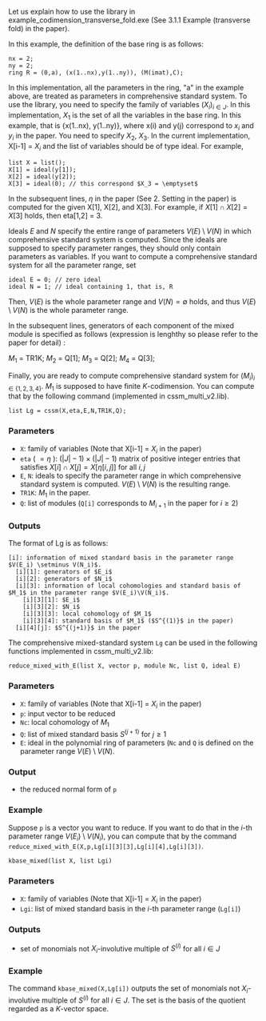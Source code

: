 Let us explain how to use the library in example_codimension_transverse_fold.exe (See 3.1.1 Example (transverse fold) in the paper).

In this example, the definition of the base ring is as follows: 

```Singular
nx = 2;
ny = 2;
ring R = (0,a), (x(1..nx),y(1..ny)), (M(imat),C);
```

In this implementation, all the parameters in the ring, "a" in the example above, are treated as parameters in comprehensive standard system. To use the library, you need to specify the family of variables $(X_i)_{i \in J}$. In this implementation, $X_1$ is the set of all the variables in the base ring. In this example, that is {x(1..nx), y(1..ny)}, where x(i) and y(j) correspond to $x_i$ and $y_i$ in the paper. You need to specify $X_2$, $X_3$. In the current implementation, X[i-1] = $X_i$ and the list of variables should be of type ideal. For example, 

```Singular
list X = list();
X[1] = ideal(y[1]);
X[2] = ideal(y[2]);
X[3] = ideal(0); // this correspond $X_3 = \emptyset$
```

In the subsequent lines, $\eta$ in the paper (See 2. Setting in the paper) is computed for the given X[1], X[2], and X[3]. For example, if $X[1] \cap X[2] = X[3]$ holds, then eta[1,2] = 3.

Ideals $E$ and $N$ specify the entire range of parameters $V(E) \setminus V(N)$ in which comprehensive standard system is computed. Since the ideals are supposed to specify parameter ranges, they should only contain parameters as variables. If you want to compute a comprehensive standard system for all the parameter range, set 

```Singular
ideal E = 0; // zero ideal
ideal N = 1; // ideal containing 1, that is, R
```

Then, $V(E)$ is the whole parameter range and $V(N) = \emptyset$ holds, and thus $V(E) \setminus V(N)$ is the whole parameter range. 

In the subsequent lines, generators of each component of the mixed module is specified as follows (expression is lenghthy so please refer to the paper for detail) :

$M_1$ = TR1K;
$M_2$ = Q[1];
$M_3$ = Q[2];
$M_4$ = Q[3];

Finally, you are ready to compute comprehensive standard system for $(M_i)_{i \in \{ 1,2,3,4 \}}$. $M_1$ is supposed to have finite $K$-codimension. You can compute that by the following command (implemented in cssm_multi_v2.lib).

```Singular
list Lg = cssm(X,eta,E,N,TR1K,Q);
```
### Parameters
- `X`: family of variables (Note that X[i-1] = $X_i$ in the paper)
- `eta` ( $=\eta$ ): $(\left| J \right|-1) \times (\left| J \right|-1)$ matrix of positive integer entries that satisfies $X[i] \cap X[j] = X[\eta[i,j]]$ for all $i, j$
- `E`, `N`: ideals to specify the parameter range in which comprehensive standard system is computed. $V \left( E \right) \setminus V \left( N \right)$ is the resulting range.
- `TR1K`: $M_1$ in the paper.
- `Q`: list of modules (`Q[i]` corresponds to $M_{i+1}$ in the paper for $i \ge 2$)
### Outputs
The format of Lg is as follows:
```Singular
[i]: information of mixed standard basis in the parameter range $V(E_i) \setminus V(N_i)$.
  [i][1]: generators of $E_i$
  [i][2]: generators of $N_i$
  [i][3]: information of local cohomologies and standard basis of $M_1$ in the parameter range $V(E_i)\V(N_i)$.
    [i][3][1]: $E_i$
    [i][3][2]: $N_i$
    [i][3][3]: local cohomology of $M_1$
    [i][3][4]: standard basis of $M_1$ ($S^{(1)}$ in the paper)
  [i][4][j]: $S^{(j+1)}$ in the paper
 ```

The comprehensive mixed-standard system `Lg` can be used in the following functions implemented in cssm_multi_v2.lib:
```Singular
reduce_mixed_with_E(list X, vector p, module Nc, list Q, ideal E)
```
### Parameters
- `X`: family of variables (Note that X[i-1] = $X_i$ in the paper)
- `p`: input vector to be reduced
- `Nc`: local cohomology of $M_1$
- `Q`: list of mixed standard basis $S^{(j+1)}$ for $j \ge 1$
- `E`: ideal in the polynomial ring of parameters (`Nc` and `Q` is defined on the parameter range $V(E) \setminus V(N)$.
### Output
- the reduced normal form of `p`
### Example
Suppose `p` is a vector you want to reduce. If you want to do that in the $i$-th parameter range $V(E_i) \setminus V(N_i)$, you can compute that by the command `reduce_mixed_with_E(X,p,Lg[i][3][3],Lg[i][4],Lg[i][3])`.

```Singular
kbase_mixed(list X, list Lgi)
```
### Parameters
- `X`: family of variables (Note that X[i-1] = $X_i$ in the paper)
- `Lgi`: list of mixed standard basis in the $i$-th parameter range (`Lg[i]`)
### Outputs
- set of monomials not $X_i$-involutive multiple of $S^{(i)}$ for all $i \in J$
### Example
The command `kbase_mixed(X,Lg[i])` outputs the set of monomials not $X_i$-involutive multiple of $S^{(i)}$ for all $i \in J$. The set is the basis of the quotient regarded as a $K$-vector space.

